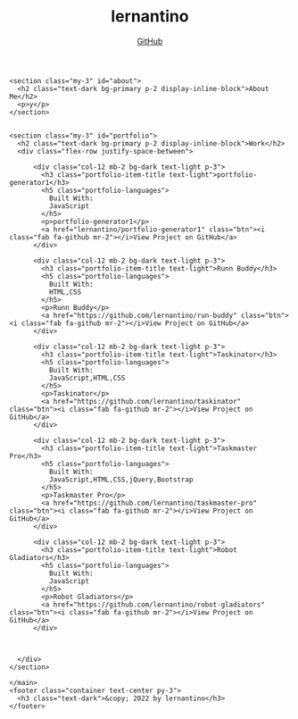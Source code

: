 
  <!DOCTYPE html>
  <html lang="en">
  <head>
    <meta charset="UTF-8">
    <meta name="viewport" content="width=device-width, initial-scale=1.0">
    <meta http-equiv="X-UA-Compatible" content="ie=edge">
    <title>Portfolio Demo</title>
    <link rel="stylesheet" href="https://cdnjs.cloudflare.com/ajax/libs/font-awesome/5.11.2/css/all.min.css">
    <link href="https://fonts.googleapis.com/css?family=Public+Sans:300i,300,500&display=swap" rel="stylesheet">
    <link rel="stylesheet" href="style.css">
  </head>
  
  <body>
    <header>
      <div class="container flex-row justify-space-between align-center py-3">
        <h1 class="page-title text-secondary bg-dark py-2 px-3">lernantino</h1>
        <nav class="flex-row">
          <a class="ml-2 my-1 px-2 py-1 bg-secondary text-dark" href="https://github.com/lernantino">GitHub</a>
        </nav>
      </div>
    </header>
    <main class="container my-5">
      
    <section class="my-3" id="about">
      <h2 class="text-dark bg-primary p-2 display-inline-block">About Me</h2>
      <p>y</p>
    </section>
  
      
    <section class="my-3" id="portfolio">
      <h2 class="text-dark bg-primary p-2 display-inline-block">Work</h2>
      <div class="flex-row justify-space-between">
      
          <div class="col-12 mb-2 bg-dark text-light p-3">
            <h3 class="portfolio-item-title text-light">portfolio-generator1</h3>
            <h5 class="portfolio-languages">
              Built With:
              JavaScript
            </h5>
            <p>portfolio-generator1</p>
            <a href="lernantino/portfolio-generator1" class="btn"><i class="fab fa-github mr-2"></i>View Project on GitHub</a>
          </div>
        
          <div class="col-12 mb-2 bg-dark text-light p-3">
            <h3 class="portfolio-item-title text-light">Runn Buddy</h3>
            <h5 class="portfolio-languages">
              Built With:
              HTML,CSS
            </h5>
            <p>Runn Buddy</p>
            <a href="https://github.com/lernantino/run-buddy" class="btn"><i class="fab fa-github mr-2"></i>View Project on GitHub</a>
          </div>
        
          <div class="col-12 mb-2 bg-dark text-light p-3">
            <h3 class="portfolio-item-title text-light">Taskinator</h3>
            <h5 class="portfolio-languages">
              Built With:
              JavaScript,HTML,CSS
            </h5>
            <p>Taskinator</p>
            <a href="https://github.com/lernantino/taskinator" class="btn"><i class="fab fa-github mr-2"></i>View Project on GitHub</a>
          </div>
        
          <div class="col-12 mb-2 bg-dark text-light p-3">
            <h3 class="portfolio-item-title text-light">Taskmaster Pro</h3>
            <h5 class="portfolio-languages">
              Built With:
              JavaScript,HTML,CSS,jQuery,Bootstrap
            </h5>
            <p>Taskmaster Pro</p>
            <a href="https://github.com/lernantino/taskmaster-pro" class="btn"><i class="fab fa-github mr-2"></i>View Project on GitHub</a>
          </div>
        
          <div class="col-12 mb-2 bg-dark text-light p-3">
            <h3 class="portfolio-item-title text-light">Robot Gladiators</h3>
            <h5 class="portfolio-languages">
              Built With:
              JavaScript
            </h5>
            <p>Robot Gladiators</p>
            <a href="https://github.com/lernantino/robot-gladiators" class="btn"><i class="fab fa-github mr-2"></i>View Project on GitHub</a>
          </div>
        

      
      </div>
    </section>
  
    </main>
    <footer class="container text-center py-3">
      <h3 class="text-dark">&copy; 2022 by lernantino</h3>
    </footer>
  </body>
  </html>
  